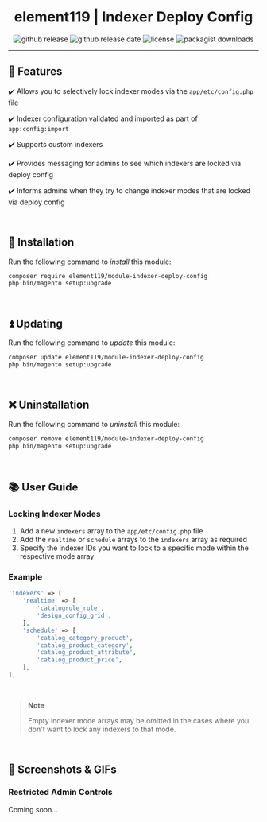 <div align="center">

<!-- Module Image Here -->

</div>

<h1 align="center">element119 | Indexer Deploy Config</h1>

<div align="center">

![github release](https://img.shields.io/github/v/release/pykettk/module-indexer-deploy-config?color=ffbf00&label=version)
![github release date](https://img.shields.io/github/release-date/pykettk/module-indexer-deploy-config?color=8b32a8&label=last%20release)
![license](https://img.shields.io/badge/license-OSL-ff00dd.svg)
![packagist downloads](https://img.shields.io/packagist/dt/element119/module-indexer-deploy-config?color=ff0000)

</div>

---

## 📝 Features
✔️ Allows you to selectively lock indexer modes via the `app/etc/config.php` file

✔️ Indexer configuration validated and imported as part of `app:config:import`

✔️ Supports custom indexers

✔️ Provides messaging for admins to see which indexers are locked via deploy config

✔️ Informs admins when they try to change indexer modes that are locked via deploy config

<br/>

## 🔌 Installation
Run the following command to *install* this module:
```bash
composer require element119/module-indexer-deploy-config
php bin/magento setup:upgrade
```

<br/>

## ⏫ Updating
Run the following command to *update* this module:
```bash
composer update element119/module-indexer-deploy-config
php bin/magento setup:upgrade
```

<br/>

## ❌ Uninstallation
Run the following command to *uninstall* this module:
```bash
composer remove element119/module-indexer-deploy-config
php bin/magento setup:upgrade
```

<br/>

## 📚 User Guide
### Locking Indexer Modes
1. Add a new `indexers` array to the `app/etc/config.php` file
2. Add the `realtime` or `schedule` arrays to the `indexers` array as required
3. Specify the indexer IDs you want to lock to a specific mode within the respective mode array

### Example
```php
'indexers' => [
    'realtime' => [
        'catalogrule_rule',
        'design_config_grid',
    ],
    'schedule' => [
        'catalog_category_product',
        'catalog_product_category',
        'catalog_product_attribute',
        'catalog_product_price',
    ],
],
```

<br>

> **Note**
> 
> Empty indexer mode arrays may be omitted in the cases where you don't want to lock any indexers to that mode.

<br>

## 📸 Screenshots & GIFs
### Restricted Admin Controls
Coming soon...
